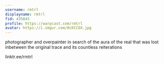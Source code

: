 ```yaml
---
username: rmtrl
displayname: rmtrl
fid: 435843
profile: https://warpcast.com/rmtrl
avatar: https://i.imgur.com/0cKCCOX.jpg
---
```

photographer and overpainter in search of the aura of the real that was lost inbetween the original trace and its countless reiterations  
  
linktr.ee/rmtrl  
